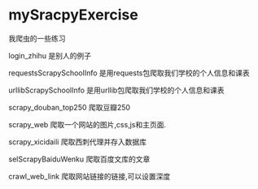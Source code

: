 # mySracpyExercise
我爬虫的一些练习

login_zhihu 是别人的例子

requestsScrapySchoolInfo 是用requests包爬取我们学校的个人信息和课表

urllibScrapySchoolInfo 是用urllib包爬取我们学校的个人信息和课表

scrapy_douban_top250 爬取豆瓣250

scrapy_web 爬取一个网站的图片,css,js和主页面.

scrapy_xicidaili 爬取西刺代理并存入数据库

selScrapyBaiduWenku 爬取百度文库的文章

crawl_web_link 爬取网站链接的链接,可以设置深度